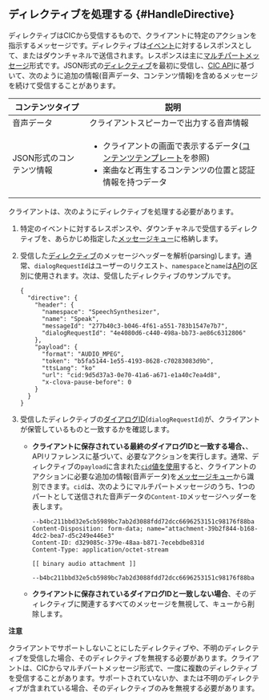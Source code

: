 ## ディレクティブを処理する {#HandleDirective}
ディレクティブはCICから受信するもので、クライアントに特定のアクションを指示するメッセージです。ディレクティブは[イベント](#SendEvent)に対するレスポンスとして、またはダウンチャネルで送信されます。レスポンスは主に[マルチパートメッセージ](/CIC/References/CIC_API.md#MultipartMessage)形式です。JSON形式の[ディレクティブ](/CIC/References/CIC_API.md#Directive)を最初に受信し、[CIC API](/CIC/References/CIC_API.md)に基づいて、次のように追加の情報(音声データ、コンテンツ情報)を含めるメッセージを続けて受信することがあります。

| コンテンツタイプ            | 説明                                             |
|---------------------|-------------------------------------------------|
| 音声データ            | クライアントスピーカーで出力する音声情報                  |
| JSON形式のコンテンツ情報 | <ul><li>クライアントの画面で表示するデータ(<a href="/CIC/References/Content_Templates.md">コンテンツテンプレート</a>を参照)</li><li>楽曲など再生するコンテンツの位置と認証情報を持つデータ</li></ul> |

クライアントは、次のようにディレクティブを処理する必要があります。

<ol>
  <li>特定のイベントに対するレスポンスや、ダウンチャネルで受信するディレクティブを、あらかじめ指定した<a href="#ManageMessageQ">メッセージキュー</a>に格納します。</li>
  <li>
    <p>受信した<a href="/CIC/References/CIC_API.html#Directive">ディレクティブ</a>のメッセージヘッダーを解析(parsing)します。通常、<code>dialogRequestId</code>はユーザーのリクエスト、<code>namespace</code>と<code>name</code>は<a href="/CIC/References/CIC_API.html">API</a>の区別に使用されます。次は、受信したディレクティブのサンプルです。</p>
    <pre><code>{
  "directive": {
    "header": {
      "namespace": "SpeechSynthesizer",
      "name": "Speak",
      "messageId": "277b40c3-b046-4f61-a551-783b1547e7b7",
      "dialogRequestId": "4e4080d6-c440-498a-bb73-ae86c6312806"
    },
    "payload": {
      "format": "AUDIO_MPEG",
      "token": "b5fa5144-1e55-4193-8628-c70283083d9b",
      "ttsLang": "ko"
      "url": "cid:9d5d37a3-0e70-41a6-a671-e1a40c7ea4d8",
      "x-clova-pause-before": 0
    }
  }
}
</code></pre>
  </li>
  <li>受信したディレクティブの<a href="/CIC/Guides/Implement_Client_Features.md#ManageDialogueIDAndHandleTasks">ダイアログID</a>(<code>dialogRequestId</code>)が、クライアントが保管しているものと一致するかを確認します。
    <ul>
      <li>
        <p><strong>クライアントに保存されている最終のダイアログIDと一致する場合、</strong>、APIリファレンスに基づいて、必要なアクションを実行します。通常、ディレクティブの<code>payload</code>に含まれた<a href="/CIC/References/CICInterface/SpeechSynthesizer.html#Speak"><code>cid</code>値を使用</a>すると、クライアントのアクションに必要な追加の情報(音声データ)を<a href="#ManageMessageQ">メッセージキュー</a>から識別できます。<code>cid</code>は、次のようにマルチパートメッセージのうち、1つのパートとして送信された音声データの<code>Content-ID</code>メッセージヘッダーを表します。</p>
        <pre><code>--b4bc211bbd32e5cb5989bc7ab2d3088fdd72dcc6696253151c98176f88ba
Content-Disposition: form-data; name="attachment-39b2f844-b168-4dc2-bea7-d5c249e446e3"
Content-ID: d329085c-379e-48aa-b871-7ecebdbe831d
Content-Type: application/octet-stream<br />
[[ binary audio attachment ]]<br />
--b4bc211bbd32e5cb5989bc7ab2d3088fdd72dcc6696253151c98176f88ba
</code></pre>
      </li>
      <li><strong>クライアントに保存されているダイアログIDと一致しない場合</strong>、そのディレクティブに関連するすべてのメッセージを無視して、キューから削除します。</li>
    </ul>
  </li>
</ol>

<div class="danger">
  <p><strong>注意</strong></p>
  <p>クライアントでサポートしないことにしたディレクティブや、不明のディレクティブを受信した場合、そのディレクティブを無視する必要があります。クライアントは、CICからマルチパートメッセージ形式で、一度に複数のディレクティブを受信することがあります。サポートされていないか、または不明のディレクティブが含まれている場合、そのディレクティブのみを無視する必要があります。</p>
</div>
